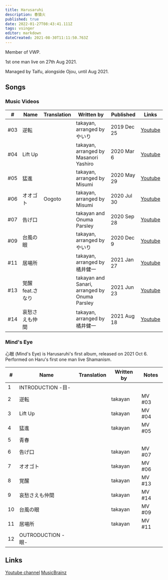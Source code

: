 ```yaml
---
title: Harusaruhi
description: 春猿火
published: true
date: 2022-01-27T08:43:41.111Z
tags: vsinger
editor: markdown
dateCreated: 2021-08-30T11:11:50.763Z
---
```


Member of VWP.

1st one man live on 27th Aug 2021.

Managed by Taifu, alongside Ojou, until Aug 2021.

## Songs

### Music Videos

| #   | Name             | Translation | Written by | Published | Links |
| --- | ---------------- | ----------- | ---------- | --------- | ----- |
| #03 | 逆転             |             | takayan, arranged by やいり | 2019 Dec 25 | [Youtube](https://www.youtube.com/watch?v=yaEIRyLkR_M) |
| #04 | Lift Up          |             | takayan, arranged by Masanori Yashiro | 2020 Mar 6 | [Youtube](https://www.youtube.com/watch?v=fqE19qwpEjM) |
| #05 | 猛進             |             | takayan, arranged by Misumi | 2020 May 29 | [Youtube](https://www.youtube.com/watch?v=KIGXxey4WnI) |
| #06 | オオゴト         | Oogoto      | takayan, arranged by Misumi | 2020 Jul 30 | [Youtube](https://www.youtube.com/watch?v=c9P_rz0h9bI) |
| #07 | 告げ口           |             | takayan and Onuma Parsley | 2020 Sep 28 | [Youtube](https://www.youtube.com/watch?v=J74fzBbd6rE) |
| #09 | 台風の眼         |             | takayan, arranged by やいり | 2020 Dec 9 | [Youtube](https://www.youtube.com/watch?v=ZZldiI-3a7U) |
| #11 | 居場所           |             | takayan, arranged by 橘井健一 | 2021 Jan 27 | [Youtube](https://www.youtube.com/watch?v=wpLOq_728dk) |
| #13 | 覚醒 feat.さなり |             | takayan and Sanari, arranged by Onuma Parsley | 2021 Jun 23 | [Youtube](https://www.youtube.com/watch?v=-weEAWMKRdQ) |
| #14 | 哀愁さえも仲間   |             | takayan, arranged by 橘井健一 | 2021 Aug 18 | [Youtube](https://www.youtube.com/watch?v=w83rx2V-WaQ) |

### Mind's Eye

心眼 (Mind's Eye) is Harusaruhi's first album, released on 2021 Oct 6. Performed on  Haru's first one man live Shamanism.

| #  | Name              | Translation         | Written by   | Notes  |
| -- | ----------------- | ------------------- | ------------ | ------ |
| 1  | INTRODUCTION -目- |                     |              |        |
| 2  | 逆転              |                     | takayan      | MV #03 |
| 3  | Lift Up           |                     | takayan      | MV #04 |
| 4  | 猛進              |                     | takayan      | MV #05 |
| 5  | 青春              |                     |              | |
| 6  | 告げ口            |                     | takayan      | MV #07 |
| 7  | オオゴト          |                     | takayan      | MV #06 |
| 8  | 覚醒              |                     | takayan      | MV #13 |
| 9  | 哀愁さえも仲間    |                     | takayan      | MV #14 |
| 10 | 台風の眼          |                     | takayan      | MV #09 |
| 11 | 居場所            |                     | takayan      | MV #11 |
| 12 | 	OUTRODUCTION - 眼- |                   |              |  |

## Links
[Youtube channel](https://www.youtube.com/channel/UCE7gtjLeZKNXLp5YURzYYeg)
[MusicBrainz](https://musicbrainz.org/artist/ec1fea33-7dcd-45eb-a7a0-f299236617da)
